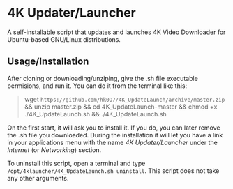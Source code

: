 # 4K Updater/Launcher
A self-installable script that updates and launches 4K Video Downloader for Ubuntu-based GNU/Linux distributions.

## Usage/Installation
After cloning or downloading/unziping, give the .sh file executable permisions, and run it.
You can do it from the terminal like this:
> wget `https://github.com/hk0O7/4K_UpdateLaunch/archive/master.zip` && unzip master.zip && cd 4K_UpdateLaunch-master && chmod +x ./4K_UpdateLaunch.sh && ./4K_UpdateLaunch.sh

On the first start, it will ask you to install it. If you do, you can later remove the .sh file you downloaded. 
During the installation it will let you have a link in your applications menu with the name *4K Updater/Launcher* under the *Internet* (or *Networking*) section.

To uninstall this script, open a terminal and type `/opt/4klauncher/4K_UpdateLaunch.sh uninstall`. This script does not take any other arguments.
